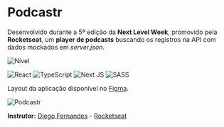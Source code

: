 # Podcastr

Desenvolvido durante a 5ª edição da **Next Level Week**, promovido pela **Rocketseat**, um **player de podcasts** buscando os registros na API com dados mockados em *server.json*.

![Nível](https://img.shields.io/badge/nível-Básico-green?style=for-the-badge)

![React](https://img.shields.io/badge/react-%2320232a.svg?style=for-the-badge&logo=react&logoColor=%2361DAFB)
![TypeScript](https://img.shields.io/badge/typescript-%23007ACC.svg?style=for-the-badge&logo=typescript&logoColor=white)
![Next JS](https://img.shields.io/badge/Next-black?style=for-the-badge&logo=next.js&logoColor=white)
![SASS](https://img.shields.io/badge/SASS-hotpink.svg?style=for-the-badge&logo=SASS&logoColor=white)

Layout da aplicação disponível no [Figma](https://www.figma.com/file/UwFEntsHpHYJlHNQAQr4gA/Podcastr).

![Podcastr](https://github.com/lucasaol/podcastr/assets/39139201/1e4edfde-2a0f-43cc-be4b-724e8b7aaa38)




**Instrutor:** [Diego Fernandes](https://github.com/diego3g) - [Rocketseat](https://rocketseat.com.br/)
